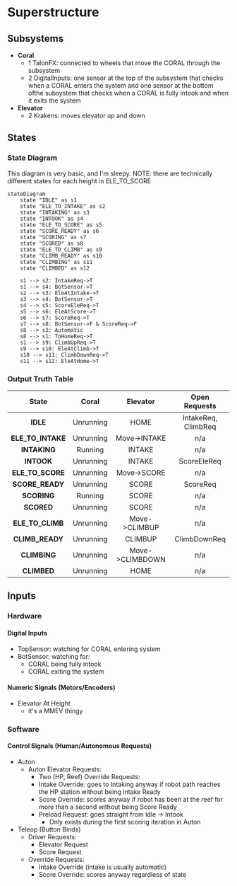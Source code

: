 # Superstructure

## Subsystems

-   **Coral**
    - 1 TalonFX: connected to wheels that move the CORAL through the subsystem
    - 2 DigitalInputs: one sensor at the top of the subsystem that checks when a CORAL enters the system and one sensor at the bottom ofthe subsystem that checks when a CORAL is fully intook and when it exits the system
-   **Elevator**
    -   2 Krakens: moves elevator up and down

## States

### State Diagram

This diagram is very basic, and I'm sleepy. NOTE: there are technically different states for each height in ELE_TO_SCORE

```mermaid
stateDiagram
    state "IDLE" as s1
    state "ELE_TO_INTAKE" as s2
    state "INTAKING" as s3
    state "INTOOK" as s4
    state "ELE_TO_SCORE" as s5
    state "SCORE_READY" as s6
    state "SCORING" as s7
    state "SCORED" as s8
    state "ELE_TO_CLIMB" as s9
    state "CLIMB_READY" as s10
    state "CLIMBING" as s11
    state "CLIMBED" as s12

    s1 --> s2: IntakeReq->T
    s1 --> s4: BotSensor->T
    s2 --> s3: EleAtIntake->T
    s3 --> s4: BotSensor->T
    s4 --> s5: ScoreEleReq->T
    s5 --> s6: EleAtScore->T
    s6 --> s7: ScoreReq->T
    s7 --> s8: BotSensor->F & ScoreReq->F
    s8 --> s2: Automatic
    s8 --> s1: ToHomeReq->T
    s1 --> s9: ClimbUpReq->T
    s9 --> s10: EleAtClimb->T
    s10 --> s11: ClimbDownReq->T
    s11 --> s12: EleAtHome->T

```

### Output Truth Table

|    **State**     | **Coral** |**Elevator**   | **Open Requests**  |
| :--------------: | :-------: | :-----------: | :----------------: |
|     **IDLE**     | Unrunning |    HOME       | IntakeReq, ClimbReq|
|**ELE_TO_INTAKE** | Unrunning |Move->INTAKE   | n/a                |
|  **INTAKING**    | Running   | INTAKE        | n/a                |
|  **INTOOK**      | Unrunning | INTAKE        | ScoreEleReq        |
|  **ELE_TO_SCORE**| Unrunning |Move->SCORE    | n/a                |
| **SCORE_READY**  | Unrunning | SCORE         | ScoreReq           |
| **SCORING**      | Running   |  SCORE        | n/a                |
| **SCORED**       | Unrunning | SCORE         | n/a                |
| **ELE_TO_CLIMB** | Unrunning |Move->CLIMBUP  | n/a                |
| **CLIMB_READY**  | Unrunning | CLIMBUP       | ClimbDownReq       |
| **CLIMBING**     | Unrunning |Move->CLIMBDOWN| n/a                |
| **CLIMBED**      | Unrunning | HOME          | n/a                |     



## Inputs

### Hardware

#### Digital Inputs

- TopSensor: watching for CORAL entering system
- BotSensor: watching for:
    - CORAL being fully intook
    - CORAL exiting the system

#### Numeric Signals (Motors/Encoders)

-   Elevator At Height
    - it's a MMEV thingy

### Software

#### Control Signals (Human/Autonomous Requests)

- Auton
    - Auton Elevator Requests:
        - Two (HP, Reef)
    Override Requests:
        - Intake Override: goes to Intaking anyway if robot path reaches the HP station without being Intake Ready
        - Score Override: scores anyway if robot has been at the reef for more than a second without being Score Ready
        - Preload Request: goes straight from Idle -> Intook
            - Only exists during the first scoring iteration in Auton
- Teleop (Button Binds)
    - Driver Requests:
        - Elevator Request
        - Score Request
    - Override Requests:
        - Intake Override (intake is usually automatic)
        - Score Override: scores anyway regardless of state